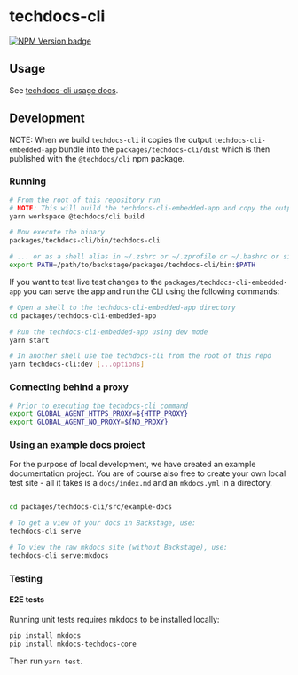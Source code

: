 # techdocs-cli

[![NPM Version badge](https://img.shields.io/npm/v/@techdocs/cli)](https://www.npmjs.com/package/@techdocs/cli)

## Usage

See [techdocs-cli usage docs](https://backstage.io/docs/features/techdocs/cli).

## Development

NOTE: When we build `techdocs-cli` it copies the output `techdocs-cli-embedded-app`
bundle into the `packages/techdocs-cli/dist` which is then published with the
`@techdocs/cli` npm package.

### Running

```sh
# From the root of this repository run
# NOTE: This will build the techdocs-cli-embedded-app and copy the output into the cli dist directory
yarn workspace @techdocs/cli build

# Now execute the binary
packages/techdocs-cli/bin/techdocs-cli

# ... or as a shell alias in ~/.zshrc or ~/.zprofile or ~/.bashrc or similar
export PATH=/path/to/backstage/packages/techdocs-cli/bin:$PATH
```

If you want to test live test changes to the `packages/techdocs-cli-embedded-app`
you can serve the app and run the CLI using the following commands:

```sh
# Open a shell to the techdocs-cli-embedded-app directory
cd packages/techdocs-cli-embedded-app

# Run the techdocs-cli-embedded-app using dev mode
yarn start

# In another shell use the techdocs-cli from the root of this repo
yarn techdocs-cli:dev [...options]
```

### Connecting behind a proxy

```sh
# Prior to executing the techdocs-cli command
export GLOBAL_AGENT_HTTPS_PROXY=${HTTP_PROXY}
export GLOBAL_AGENT_NO_PROXY=${NO_PROXY}
```

### Using an example docs project

For the purpose of local development, we have created an example documentation project. You are of course also free to create your own local test site - all it takes is a `docs/index.md` and an `mkdocs.yml` in a directory.

```sh

cd packages/techdocs-cli/src/example-docs

# To get a view of your docs in Backstage, use:
techdocs-cli serve

# To view the raw mkdocs site (without Backstage), use:
techdocs-cli serve:mkdocs
```

### Testing

#### E2E tests

Running unit tests requires mkdocs to be installed locally:

```sh
pip install mkdocs
pip install mkdocs-techdocs-core
```

Then run `yarn test`.
